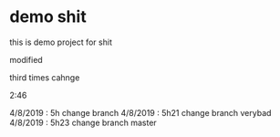 # demo shit

this is demo project for shit

modified

third times cahnge

2:46

4/8/2019 : 5h change branch
4/8/2019 : 5h21 change branch verybad
4/8/2019 : 5h23 change branch master

